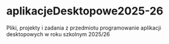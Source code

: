 # aplikacjeDesktopowe2025-26
Pliki, projekty i zadania z przedmiotu programowanie aplikacji desktopowych w roku szkolnym 2025/26
